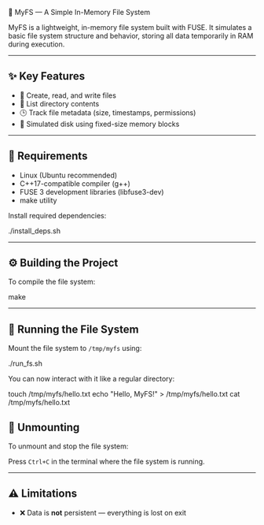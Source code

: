 🌟 MyFS — A Simple In-Memory File System

MyFS is a lightweight, in-memory file system built with FUSE. It simulates a basic file system structure and behavior, storing all data temporarily in RAM during execution.

-------------------------

## ✨ Key Features

* 📄 Create, read, and write files
* 📂 List directory contents
* 🕒 Track file metadata (size, timestamps, permissions)
* 💾 Simulated disk using fixed-size memory blocks

-------------------------

## 🧰 Requirements

* Linux (Ubuntu recommended)
* C++17-compatible compiler (g++)
* FUSE 3 development libraries (libfuse3-dev)
* make utility

Install required dependencies:

./install_deps.sh

-------------------------

## ⚙️ Building the Project

To compile the file system:

make

-------------------------

## 🚀 Running the File System

Mount the file system to `/tmp/myfs` using:

./run_fs.sh

You can now interact with it like a regular directory:

touch /tmp/myfs/hello.txt
echo "Hello, MyFS!" > /tmp/myfs/hello.txt
cat /tmp/myfs/hello.txt

## 🛑 Unmounting

To unmount and stop the file system:

Press `Ctrl+C` in the terminal where the file system is running.

-------------------------

## ⚠️ Limitations

* ❌ Data is **not** persistent — everything is lost on exit
